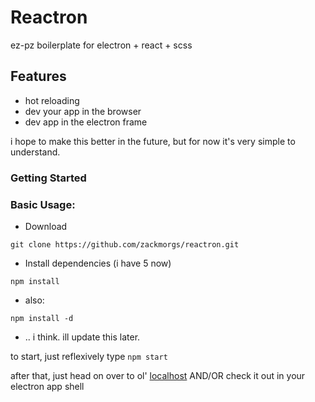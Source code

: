 # Reactron
ez-pz boilerplate for electron + react + scss

## Features
- hot reloading
- dev your app in the browser
- dev app in the electron frame

i hope to make this better in the future, but for now it's very simple to understand.

### Getting Started

### Basic Usage:
- Download

`git clone https://github.com/zackmorgs/reactron.git`
- Install dependencies (i have 5 now)

`npm install`

- also:

`npm install -d`
- .. i think. ill update this later.


to start, just reflexively type
`npm start`

after that, just head on over to ol' [localhost](http://localhost:3000) AND/OR check it out in your electron app shell




